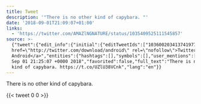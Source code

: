 ```yaml
---
title: Tweet
description: '"There is no other kind of capybara. "'
date: '2018-09-01T21:09:07+01:00'
links:
  - 'https://twitter.com/AMAZlNGNATURE/status/1035409525111545857'
source: >-
  {"tweet":{"edit_info":{"initial":{"editTweetIds":["1036002034137419779"],"editableUntil":"2018-09-01T22:25:07.582Z","editsRemaining":"5","isEditEligible":true}},"retweeted":false,"source":"<a
  href=\"http://twitter.com/download/android\" rel=\"nofollow\">Twitter for
  Android</a>","entities":{"hashtags":[],"symbols":[],"user_mentions":[],"urls":[{"url":"https://t.co/UZlU38VCnk","expanded_url":"https://twitter.com/AMAZlNGNATURE/status/1035409525111545857","display_url":"twitter.com/AMAZlNGNATURE/…","indices":["36","59"]}]},"display_text_range":["0","59"],"favorite_count":"0","id_str":"1036002034137419779","truncated":false,"retweet_count":"0","id":"1036002034137419779","possibly_sensitive":false,"created_at":"Sat
  Sep 01 21:25:07 +0000 2018","favorited":false,"full_text":"There is no other
  kind of capybara. https://t.co/UZlU38VCnk","lang":"en"}}
---
```

There is no other kind of capybara. 
    
{{< tweet 0 0 >}}
    
